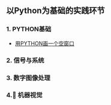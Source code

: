 ## 以Python为基础的实践环节

### 1. PYTHON基础
* [用PYTHON画一个空窗口](https://github.com/kingsone995/kingsone995.github.io/blob/master/python/gui1/pyqt_gui1.md)

### 2. 信号与系统

### 3. 数字图像处理

### 4. 机器视觉

